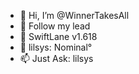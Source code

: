 - 👋 Hi, I’m @WinnerTakesAll
- 👀 Follow my lead
- 🌱 SwiftLane v1.618
- 💞️ lilsys: Nominal° 
- 📫 Just Ask: lilsys

<!---
WinnerTakesAll/WinnerTakesAll is a ✨ special ✨ repository because its `README.md` (this file) appears on your GitHub profile.
You can click the Preview link to take a look at your changes.
--->
